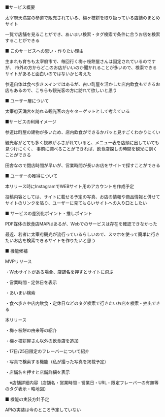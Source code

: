 ■サービス概要

太宰府天満宮の参道で販売されている、梅ヶ枝餅を取り扱っている店舗のまとめサイト

一覧で店舗を見ることができ、あいまい検索・タグ検索で条件に合うお店を検索することができる


■ このサービスへの思い・作りたい理由

生まれも育ちも太宰府市で、毎回行く梅ヶ枝餅屋さんは固定されているのですが、
市外の方からどこのお店がいいのか聞かれることが多いので、検索できるサイトがあると面白いのではないかと考えた

参道自体は食べ歩きメインではあるが、古い町屋を活かした店内飲食もできるお店もあるので、こちらも観光客の方に訪れて欲しいと思う


■ ユーザー層について

太宰府天満宮を訪れる観光客の方をターゲットとして考えている


■サービスの利用イメージ

参道は町屋の建物が多いため、店内飲食ができるかパッと見すごくわかりにくい

観光客がとても多く視界がふさがれていると、メニュー表を店頭に出していても見つけにくく、
事前に調べることができれば、飲食店探しの時間を観光に割くことができる

田舎なので閉店時間が早いが、営業時間が長いお店をサイトで探すことができる


■ ユーザーの獲得について

 本リリース時にInstagramでWEBサイト用のアカウントを作成予定
 
 投稿内容としては、サイトに載せる予定の写真、お店の情報や商品情報と併せてサイトのリンクを貼り、ユーザーに見てもらいサイトへの入り口としたい


■ サービスの差別化ポイント・推しポイント

PDF媒体の飲食店MAPはあるが、Webでのサービスは存在を確認できなかった

最近、若者に太宰府観光が流行っているらしいので、スマホを使って簡単に行きたいお店を検索できるサイトを作りたいと思う


■ 機能候補

MVPリリース

・Webサイトがある場合、店舗名を押すとサイトに飛ぶ

・営業時間・定休日を表示

・あいまい検索

・食べ歩きや店内飲食・定休日などのタグ検索で行きたいお店を検索・抽出できる

本リリース

・梅ヶ枝餅の由来等の紹介

・梅ヶ枝餅屋さん以外の飲食店を追加

・17日/25日限定のフレーバーについて紹介

・写真で検索する機能（私が撮った写真を掲載予定）

・店舗名を押すと店舗詳細を表示

　※店舗詳細内容（店舗名・営業時間・営業日・URL・限定フレーバーの有無等のタグ表示・略地図）
 

■ 機能の実装方針予定

APIの実装は今のところ予定していない
